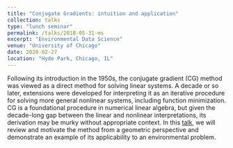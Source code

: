 ```yaml
---
title: "Conjugate Gradients: intuition and application"
collection: talks
type: "lunch seminar"
permalink: /talks/2018-05-31-ms
excerpt: "Environmental Data Science"
venue: "University of Chicago"
date: 2020-02-27
location: "Hyde Park, Chicago, IL"
---
```


Following its introduction in the 1950s, the conjugate gradient (CG) method was viewed as a direct method for solving linear systems.
A decade or so later, extensions were developed for interpreting it as an iterative procedure for solving more general nonlinear systems, including function minimization.
CG is a foundational procedure in numerical linear algebra, but given the decade-long gap between the linear and nonlinear interpretations, its derivation may be murky without appropriate context.
In this [talk](https://github.com/jacob-roth/cg-pres), we will review and motivate the method from a geometric perspective and demonstrate an example of its applicability to an environmental problem.